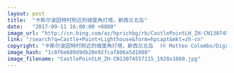 ```yaml
---
layout: post
title:  "卡斯尔波因特村附近的城堡角灯塔，新西兰北岛"
date:   "2017-09-11 16:00:00 +0800"
image_url: "http://cn.bing.com/az/hprichbg/rb/CastlePointLH_ZH-CN13074557115_1920x1080.jpg"
link: "/search?q=Castle+Point+Lighthouse&form=hpcapt&mkt=zh-cn"
copyright: "卡斯尔波因特村附近的城堡角灯塔，新西兰北岛  (© Matteo Colombo/Digital Vision/Getty Images)"
image_hash: "1c8f6e689d9db20e92fcaf806a5d1080"
image_filename: "CastlePointLH_ZH-CN13074557115_1920x1080.jpg"
---
```

